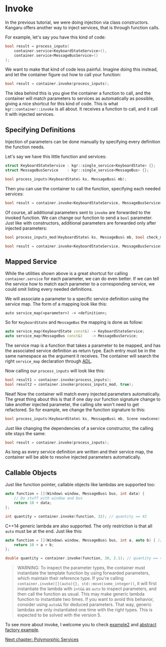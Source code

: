 Invoke
======
In the previous tutorial, we were doing injection via class constructors. Kangaru offers another way to inject services, that is through function calls.

For example, let's say you have this kind of code:

```c++
bool result = process_inputs(
    container.service<KeyboardStateService>(),
    container.service<MessageBusService>()
);
```

We want to make that kind of code less painful. Imagine doing this instead, and let the container figure out how to call your function:

```c++
bool result = container.invoke(process_inputs);
```

The idea behind this is you give the container a function to call, and the container will match
parameters to services as automatically as possible, giving a nice shortcut for this kind of code.
This is what `kgr::container::invoke` is all about. It receives a function to call, and it call it with injected services.

## Specifying Definitions

Injection of parameters can be done manually by specifying every definition the function needs.

Let's say we have this little function and services:
```c++
struct KeyboardStateService : kgr::single_service<KeyboardState> {};
struct MessageBusService    : kgr::single_service<MessageBus> {};

bool process_inputs(KeyboardState& ks, MessageBus& mb);
```

Then you can use the container to call the function, specifying each needed services:

```c++
bool result = container.invoke<KeyboardStateService, MessageBusService>(process_inputs);
```

Of course, all additional parameters sent to `invoke` are forwarded to the invoked function. We can change our function to send a `bool` parameter.
Just like with constructors, additional parameters are forwarded only after injected parameters:

```c++
bool process_inputs_mod(KeyboardState& ks, MessageBus& mb, bool check_modifiers);

bool result = container.invoke<KeyboardStateService, MessageBusService>(process_inputs_mod, false);
```

## Mapped Service

While the utilities shown above is a great shortcut for calling `container.service` for each parameter, we can do even better.
If we can tell the service how to match each parameter to a corresponding service, we could omit listing every needed definitions.

We will associate a parameter to a specific service definition using the service map.
The form of a mapping look like this:

```
auto service_map(<parameter>) -> <definition>;
```
So for `KeyboardState` and `MessageBus` the mapping is done as follow:

```c++
auto service_map(KeyboardState const&) -> KeyboardStateService;
auto service_map(MessageBus const&)    -> MessageBusService;
```
    
The service map is a function that takes a parameter to be mapped, and has the associated service definition as return type.
Each entry must be in the same namespace as the argument it receives. The container will search the right `service_map` declaration through [ADL](http://en.cppreference.com/w/cpp/language/adl).

Now calling our `process_inputs` will look like this:
```c++
bool result1 = container.invoke(process_inputs);
bool result2 = container.invoke(process_inputs_mod, true);
```

Neat! Now the container will match every injected parameters automatically.
The great thing about this is that if one day our function signature change to take another injected parameter,
the calling site won't need to get refactored. So for example, we change the function signature to this:

```c++
bool process_inputs(KeyboardState& ks, MessageBus& mb, Scene newScene);
```

Just like changing the dependencies of a service constructor, the calling site stays the same:

```c++
bool result = container.invoke(process_inputs);
```

As long as every service definition are written and their service map, the container will be able to resolve injected parameters automatically.

## Callable Objects

Just like function pointer, callable objects like lambdas are supported too:

```c++
auto function = [](Window& window, MessageBus& bus, int data) {
    // Do stuff with window and bus
    return 10 + data;
};

int quantity = container.invoke(function, 32); // quantity == 42
```

C++14 generic lambda are also supported. The only restriction is that all `auto` must be at the end. Just like this:

```c++
auto function = [](Window& window, MessageBus& bus, int a, auto b) { // b to be deduced
    return 10 + a + b;
};

double quantity = container.invoke(function, 30, 2.1); // quantity == 42.1, b deduced as double
```

> WARNING: To inspect the parameter types, the container must instantiate the template function by using forwarded parameters, which maintain their reference type. If you're calling `container.invoke([](auto){}, std::move(some_integer))`, it will first instantiate the lambda with `int&&` as `auto` to inspect parameters, and then call the function as usual. This may make generic lambda function to instantiate two times. If you want to avoid this behavior, consider using `auto&&` for deduced parameters. That way, generic lambdas are only instantiated one time with the right types. This is expected to be solved with the version 5.

To see more about invoke, I welcome you to check [example2](../examples/example2/example2.cpp) and
[abstract factory example](../examples/abstract_factory/abstract_factory.cpp).

[Next chapter: Polymorphic Services](section03_polymorphic.md)
